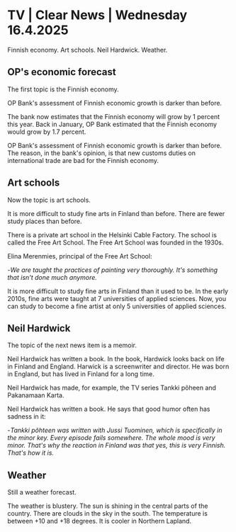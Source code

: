 # TV \| Clear News \| Wednesday 16.4.2025

Finnish economy. Art schools. Neil Hardwick. Weather.

## OP's economic forecast

The first topic is the Finnish economy.

OP Bank's assessment of Finnish economic growth is darker than before.

The bank now estimates that the Finnish economy will grow by 1 percent this year. Back in January, OP Bank estimated that the Finnish economy would grow by 1.7 percent.

OP Bank's assessment of Finnish economic growth is darker than before. The reason, in the bank's opinion, is that new customs duties on international trade are bad for the Finnish economy.

## Art schools

Now the topic is art schools.

It is more difficult to study fine arts in Finland than before. There are fewer study places than before.

There is a private art school in the Helsinki Cable Factory. The school is called the Free Art School. The Free Art School was founded in the 1930s.

Elina Merenmies, principal of the Free Art School:

\-*We are taught the practices of painting very thoroughly. It's something that isn't done much anymore.*

It is more difficult to study fine arts in Finland than it used to be. In the early 2010s, fine arts were taught at 7 universities of applied sciences. Now, you can study to become a fine artist at only 5 universities of applied sciences.

## Neil Hardwick

The topic of the next news item is a memoir.

Neil Hardwick has written a book. In the book, Hardwick looks back on life in Finland and England. Harwick is a screenwriter and director. He was born in England, but has lived in Finland for a long time.

Neil Hardwick has made, for example, the TV series Tankki põheen and Pakanamaan Karta.

Neil Hardwick has written a book. He says that good humor often has sadness in it:

\-*Tankki põhteen was written with Jussi Tuominen, which is specifically in the minor key. Every episode fails somewhere. The whole mood is very minor. That's why the reaction in Finland was that yes, this is very Finnish. That's how it is.*

## Weather

Still a weather forecast.

The weather is blustery. The sun is shining in the central parts of the country. There are clouds in the sky in the south. The temperature is between +10 and +18 degrees. It is cooler in Northern Lapland.

